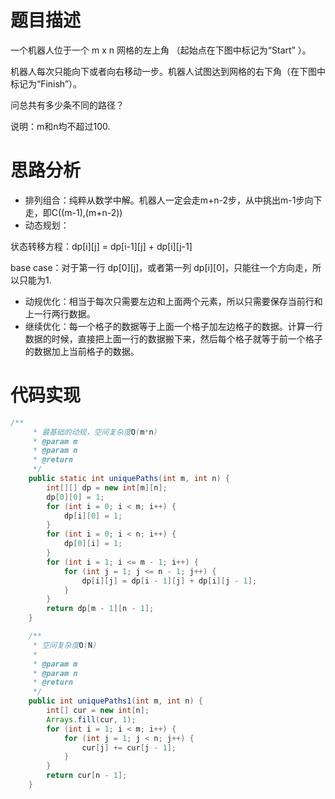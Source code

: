 # 题目描述
一个机器人位于一个 m x n 网格的左上角 （起始点在下图中标记为“Start” ）。

机器人每次只能向下或者向右移动一步。机器人试图达到网格的右下角（在下图中标记为“Finish”）。

问总共有多少条不同的路径？

说明：m和n均不超过100.
# 思路分析
- 排列组合：纯粹从数学中解。机器人一定会走m+n-2步，从中挑出m-1步向下走，即C((m-1),(m+n-2))
- 动态规划：

状态转移方程：dp[i][j] = dp[i-1][j] + dp[i][j-1]

base case：对于第一行 dp[0][j]，或者第一列 dp[i][0]，只能往一个方向走，所以只能为1.

- 动规优化：相当于每次只需要左边和上面两个元素，所以只需要保存当前行和上一行两行数据。
- 继续优化：每一个格子的数据等于上面一个格子加左边格子的数据。计算一行数据的时候，直接把上面一行的数据搬下来，然后每个格子就等于前一个格子的数据加上当前格子的数据。
 
# 代码实现
```java
/**
     * 最基础的动规，空间复杂度O(m*n)
     * @param m
     * @param n
     * @return
     */
    public static int uniquePaths(int m, int n) {
        int[][] dp = new int[m][n];
        dp[0][0] = 1;
        for (int i = 0; i < m; i++) {
            dp[i][0] = 1;
        }
        for (int i = 0; i < n; i++) {
            dp[0][i] = 1;
        }
        for (int i = 1; i <= m - 1; i++) {
            for (int j = 1; j <= n - 1; j++) {
                dp[i][j] = dp[i - 1][j] + dp[i][j - 1];
            }
        }
        return dp[m - 1][n - 1];
    }

    /**
     * 空间复杂度O(N)
     *
     * @param m
     * @param n
     * @return
     */
    public int uniquePaths1(int m, int n) {
        int[] cur = new int[n];
        Arrays.fill(cur, 1);
        for (int i = 1; i < m; i++) {
            for (int j = 1; j < n; j++) {
                cur[j] += cur[j - 1];
            }
        }
        return cur[n - 1];
    }

```
